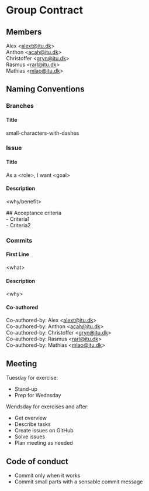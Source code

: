 # Group Contract
## Members
Alex \<alext@itu.dk>\
Anthon \<acah@itu.dk>\
Christoffer \<gryn@itu.dk>\
Rasmus \<rarl@itu.dk>\
Mathias \<mlao@itu.dk>

## Naming Conventions
### Branches
#### Title 
small-characters-with-dashes
  
### Issue
#### Title 
As a \<role>, I want \<goal>

#### Description
\<why/benefit>

\#\# Acceptance criteria \
  \- Criteria1 \
  \- Criteria2

### Commits
#### First Line
\<what>

#### Description
\<why>

#### Co-authored
Co-authored-by: Alex \<alext@itu.dk>\
Co-authored-by: Anthon \<acah@itu.dk>\
Co-authored-by: Christoffer \<gryn@itu.dk>\
Co-authored-by: Rasmus \<rarl@itu.dk>\
Co-authored-by: Mathias \<mlao@itu.dk>

## Meeting
Tuesday for exercise:
- Stand-up
- Prep for Wednsday

Wendsday for exercises and after:
- Get overview
- Describe tasks
- Create issues on GitHub
- Solve issues
- Plan meeting as needed

## Code of conduct
- Commit only when it works
- Commit small parts with a sensable commit message
